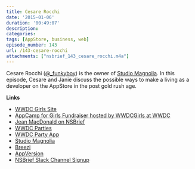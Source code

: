 ```yaml
---
title: Cesare Rocchi
date: '2015-01-06'
duration: '00:49:07'
description:
categories:
tags: [AppStore, business, web]
episode_number: 143
url: /143-cesare-rocchi
attachments: ["nsbrief_143_cesare_rocchi.m4a"]
---
```


Cesare Rocchi ([@_funkyboy](http://twitter.com/_funkyboy)) is the owner of [Studio Magnolia](http://studiomagnolia.com). In this episode, Cesare and Janie discuss the possible ways to make a living as a developer on the AppStore in the post gold rush age.

**Links**
 
* [WWDC Girls Site](http://wwdcgirls.org)
* [AppCamp for Girls Fundraiser hosted by WWDCGirls at WWDC](http://www.eventbrite.com/e/app-camp-for-girls-fundraising-happy-hour-hosted-by-wwdcgirls-tickets-17007280233?aff=erelexpsim)
* [Jean MacDonald on NSBrief](http://nsbrief.com/104-jean-macdonald)
* [WWDC Parties](http://2015.wwdcparties.com)
* [WWDC Party App](https://itunes.apple.com/us/app/parties-for-wwdc/id879924066?mt=8)
* [Studio Magnolia](http://www.studiomagnolia.com)
 * [Breezi](http://www.breeziapp.com)
* [AppVersion](http://appversion.io)
* [NSBrief Slack Channel Signup](http://slack-nsbrief.herokuapp.com)